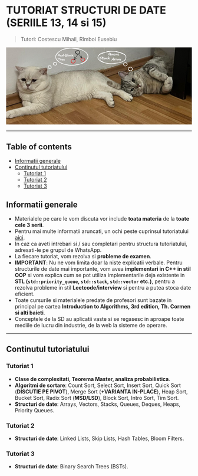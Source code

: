 # TUTORIAT STRUCTURI DE DATE (SERIILE 13, 14 si 15)

> Tutori: Costescu Mihail, Rîmboi Eusebiu

![Image](administrative_stuff/images/bestpicever.png)

---

## Table of contents
  - [Informatii generale](#informatii-generale)
  - [Continutul tutoriatului](#continutul-tutoriatului)
    - [Tutoriat 1](#tutoriat-1)
    - [Tutoriat 2](#tutoriat-2)
    - [Tutoriat 3](#tutoriat-3)

## Informatii generale
* Materialele pe care le vom discuta vor include **toata materia** de la **toate cele 3 serii**.
* Pentru mai multe informatii aruncati, un ochi peste cuprinsul tutoriatului [aici](./administrative_stuff/table_of_contents.md).
* In caz ca aveti intrebari si / sau completari pentru structura tutoriatului, adresati-le pe grupul de WhatsApp.
* La fiecare tutoriat, vom rezolva si <b>probleme de examen</b>.
* <b>IMPORTANT</b>: Nu ne vom limita doar la niste explicatii verbale. Pentru structurile de date mai importante, vom avea <b>implementari in C++ in stil OOP</b> si vom explica cum se pot utiliza implementarile deja existente in <b>STL (`std::priority_queue`, `std::stack`, `std::vector` etc.)</b>, pentru a rezolva probleme in stil <b>Leetcode/interview</b> si pentru a putea stoca date eficient.
* Toate cursurile si materialele predate de profesori sunt bazate in principal pe cartea **Introduction to Algorithms, 3rd edition, Th. Cormen si alti baieti**.
* Conceptele de la SD au aplicatii vaste si se regasesc in aproape toate mediile de lucru din industrie, de la web la sisteme de operare.

---

## Continutul tutoriatului
### Tutoriat 1
* <b>Clase de complexitati, Teorema Master, analiza probabilistica</b>.
* <b>Algoritmi de sortare</b>: Count Sort, Select Sort, Insert Sort, Quick Sort (<b>DISCUTIE PE PIVOT</b>), Merge Sort (<b>+VARIANTA IN-PLACE</b>), Heap Sort, Bucket Sort, Radix Sort (<b>MSD/LSD</b>), Block Sort, Intro Sort, Tim Sort.
* <b>Structuri de date</b>: Arrays, Vectors, Stacks, Queues, Deques, Heaps, Priority Queues.

### Tutoriat 2
* <b>Structuri de date</b>: Linked Lists, Skip Lists, Hash Tables, Bloom Filters.

### Tutoriat 3
* <b>Structuri de date</b>: Binary Search Trees (BSTs).

